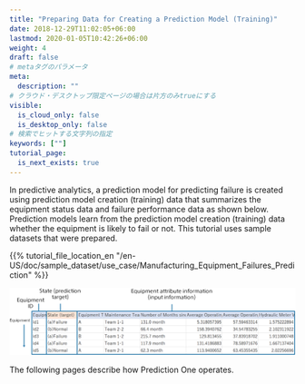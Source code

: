 ```yaml
---
title: "Preparing Data for Creating a Prediction Model (Training)"
date: 2018-12-29T11:02:05+06:00
lastmod: 2020-01-05T10:42:26+06:00
weight: 4
draft: false
# metaタグのパラメータ
meta:
  description: ""
# クラウド・デスクトップ限定ページの場合は片方のみtrueにする
visible:
  is_cloud_only: false
  is_desktop_only: false
# 検索でヒットする文字列の指定
keywords: [""]
tutorial_page:
  is_next_exists: true
---
```


In predictive analytics, a prediction model for predicting failure is created using prediction model creation (training) data that summarizes the equipment status data and failure performance data as shown below.
Prediction models learn from the prediction model creation (training) data whether the equipment is likely to fail or not.
This tutorial uses sample datasets that were prepared.

{{% tutorial_file_location_en "/en-US/doc/sample_dataset/use_case/Manufacturing_Equipment_Failures_Prediction" %}}

![](../img_en/t_slide4.png)

The following pages describe how Prediction One operates.
